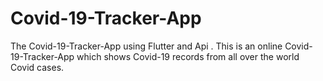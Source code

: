 # Covid-19-Tracker-App
The Covid-19-Tracker-App using Flutter and Api . This is an online Covid-19-Tracker-App which shows Covid-19  records from all over the world Covid cases.
